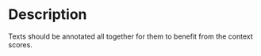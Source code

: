 Description
======================
Texts should be annotated all together for them to benefit from the context scores.